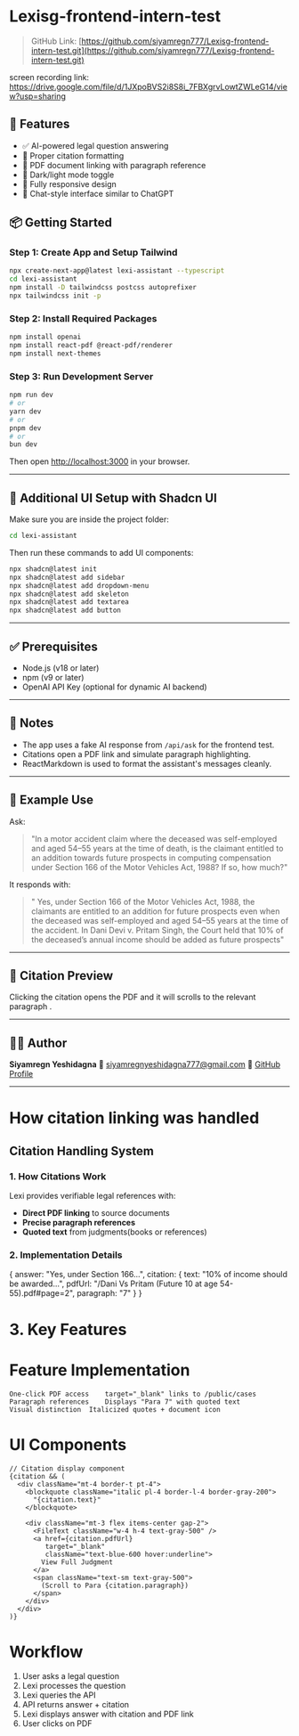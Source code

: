 
# Lexisg-frontend-intern-test

> GitHub Link: [https://github.com/siyamregn777/Lexisg-frontend-intern-test.git](https://github.com/siyamregn777/Lexisg-frontend-intern-test.git)

screen recording link:  https://drive.google.com/file/d/1JXpoBVS2i8S8i_7FBXgrvLowtZWLeG14/view?usp=sharing
## 🚀 Features

- ✅ AI-powered legal question answering
- 📎 Proper citation formatting
- 📄 PDF document linking with paragraph reference
- 🌙 Dark/light mode toggle
- 📱 Fully responsive design
- 💬 Chat-style interface similar to ChatGPT

## 📦 Getting Started

### Step 1: Create App and Setup Tailwind

```bash
npx create-next-app@latest lexi-assistant --typescript
cd lexi-assistant
npm install -D tailwindcss postcss autoprefixer
npx tailwindcss init -p
````

### Step 2: Install Required Packages

```bash
npm install openai
npm install react-pdf @react-pdf/renderer
npm install next-themes
```

### Step 3: Run Development Server

```bash
npm run dev
# or
yarn dev
# or
pnpm dev
# or
bun dev
```

Then open [http://localhost:3000](http://localhost:3000) in your browser.

---

## 🧩 Additional UI Setup with Shadcn UI

Make sure you are inside the project folder:

```bash
cd lexi-assistant
```

Then run these commands to add UI components:

```bash
npx shadcn@latest init
npx shadcn@latest add sidebar
npx shadcn@latest add dropdown-menu
npx shadcn@latest add skeleton
npx shadcn@latest add textarea
npx shadcn@latest add button
```

---

## ✅ Prerequisites

* Node.js (v18 or later)
* npm (v9 or later)
* OpenAI API Key (optional for dynamic AI backend)

---

## 🧠 Notes

* The app uses a fake AI response from `/api/ask` for the frontend test.
* Citations open a PDF link and simulate paragraph highlighting.
* ReactMarkdown is used to format the assistant's messages cleanly.

---

## 🧪 Example Use

Ask:

> "In a motor accident claim where the deceased was self-employed and aged 54–55 years at the time of death, is the claimant entitled to an addition towards future prospects in computing compensation under Section 166 of the Motor Vehicles Act, 1988? If so, how much?"

It responds with:

> " Yes, under Section 166 of the Motor Vehicles Act, 1988, the claimants are entitled to an addition for future prospects even when the deceased was self-employed and aged 54–55 years at the time of the accident. In Dani Devi v. Pritam Singh, the Court held that 10% of the deceased’s annual income should be added as future prospects"

---

## 📎 Citation Preview

Clicking the citation opens the PDF and it will scrolls to the relevant paragraph .

---

## 🧑‍💻 Author

**Siyamregn Yeshidagna**
📧 [siyamregnyeshidagna777@gmail.com](mailto:siyamregnyeshidagna777@gmail.com)
🔗 [GitHub Profile](https://github.com/siyamregn777)

---


# How citation linking was handled

## Citation Handling System

### 1. How Citations Work
Lexi provides verifiable legal references with:
- **Direct PDF linking** to source documents
- **Precise paragraph references**
- **Quoted text** from judgments(books or references)

### 2. Implementation Details

{
  answer: "Yes, under Section 166...",
  citation: {
    text: "10% of income should be awarded...",
    pdfUrl: "/Dani Vs Pritam (Future 10 at age 54-55).pdf#page=2",
    paragraph: "7"
  }
}


# 3. Key Features
# Feature	Implementation

```
One-click PDF access	target="_blank" links to /public/cases
Paragraph references	Displays "Para 7" with quoted text
Visual distinction	Italicized quotes + document icon
````

# UI Components

```
// Citation display component
{citation && (
  <div className="mt-4 border-t pt-4">
    <blockquote className="italic pl-4 border-l-4 border-gray-200">
      "{citation.text}"
    </blockquote>
    
    <div className="mt-3 flex items-center gap-2">
      <FileText className="w-4 h-4 text-gray-500" />
      <a href={citation.pdfUrl}
         target="_blank"
         className="text-blue-600 hover:underline">
        View Full Judgment
      </a>
      <span className="text-sm text-gray-500">
        (Scroll to Para {citation.paragraph})
      </span>
    </div>
  </div>
)}
```

# Workflow
1. User asks a legal question
2. Lexi processes the question
3. Lexi queries the API
4. API returns answer + citation
5. Lexi displays answer with citation and PDF link
6. User clicks on PDF 

